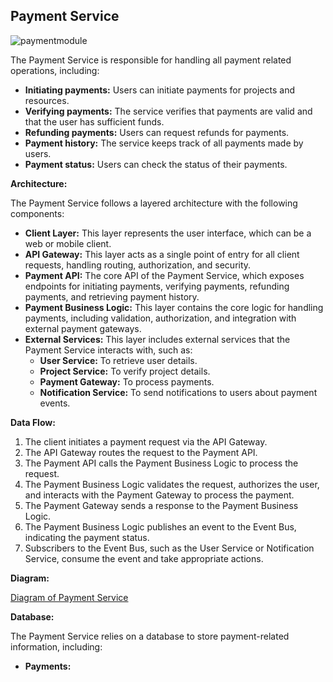 ## Payment Service

![paymentmodule](https://github.com/user-attachments/assets/eaba97e9-41bd-4432-9d7c-9b9c253023b9)

The Payment Service is responsible for handling all payment related operations, including:

- **Initiating payments:** Users can initiate payments for projects and resources.
- **Verifying payments:** The service verifies that payments are valid and that the user has sufficient funds.
- **Refunding payments:** Users can request refunds for payments.
- **Payment history:** The service keeps track of all payments made by users.
- **Payment status:** Users can check the status of their payments.

**Architecture:**

The Payment Service follows a layered architecture with the following components:

- **Client Layer:** This layer represents the user interface, which can be a web or mobile client.
- **API Gateway:**  This layer acts as a single point of entry for all client requests, handling routing, authorization, and security. 
- **Payment API:** The core API of the Payment Service, which exposes endpoints for initiating payments, verifying payments, refunding payments, and retrieving payment history.
- **Payment Business Logic:** This layer contains the core logic for handling payments, including validation, authorization, and integration with external payment gateways.
- **External Services:** This layer includes external services that the Payment Service interacts with, such as:
    - **User Service:**  To retrieve user details.
    - **Project Service:**  To verify project details.
    - **Payment Gateway:** To process payments.
    - **Notification Service:** To send notifications to users about payment events.

**Data Flow:**

1. The client initiates a payment request via the API Gateway.
2. The API Gateway routes the request to the Payment API.
3. The Payment API calls the Payment Business Logic to process the request.
4. The Payment Business Logic validates the request, authorizes the user, and interacts with the Payment Gateway to process the payment.
5. The Payment Gateway sends a response to the Payment Business Logic.
6. The Payment Business Logic publishes an event to the Event Bus, indicating the payment status.
7. Subscribers to the Event Bus, such as the User Service or Notification Service, consume the event and take appropriate actions.

**Diagram:**

[Diagram of Payment Service](./payment_service.png)

**Database:**

The Payment Service relies on a database to store payment-related information, including:

- **Payments:**
